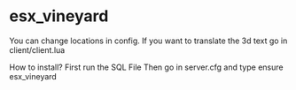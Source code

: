 # esx_vineyard

You can change locations in config.
If you want to translate the 3d text go in client/client.lua

How to install?
First run the SQL File
Then go in server.cfg and type
ensure esx_vineyard
